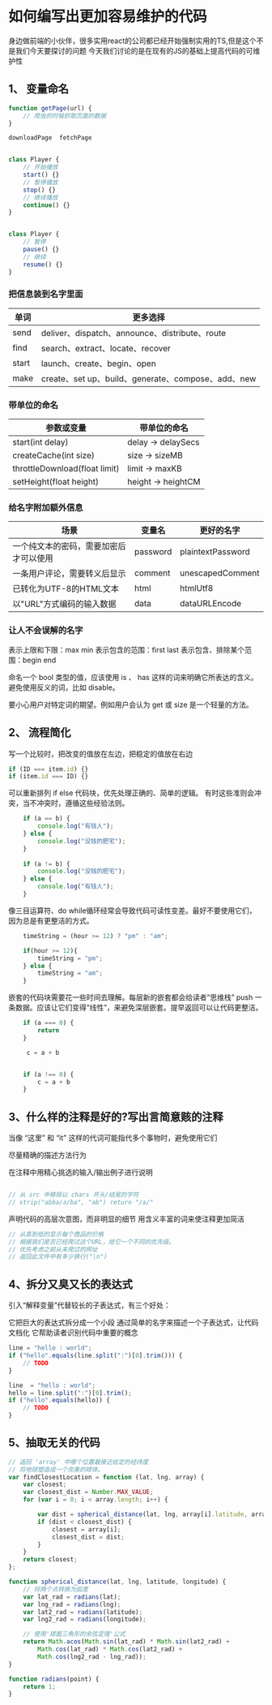 # 如何编写出更加容易维护的代码


身边做前端的小伙伴，很多实用react的公司都已经开始强制实用的TS,但是这个不是我们今天要探讨的问题
今天我们讨论的是在现有的JS的基础上提高代码的可维护性


## 1、 变量命名

```js
function getPage(url) {
    // 爬虫的时候抓取页面的数据
}

downloadPage  fetchPage


class Player {
    // 开始播放
    start() {}
    // 暂停播放
    stop() {}
    // 继续播放
    continue() {}
}


class Player {
    // 暂停
    pause() {}
    // 继续
    resume() {}
}
```


### 把信息装到名字里面

|  单词  | 更多选择  |
|  ---- | ----  |
| send  | deliver、dispatch、announce、distribute、route |
| find  | search、extract、locate、recover |
| start | launch、create、begin、open |
| make  | create、set up、build、generate、compose、add、new |


### 带单位的命名

|  参数或变量	  | 带单位的命名  |
|  ---- | ----  |
| start(int delay)	  | delay -> delaySecs |
| createCache(int size)  | size -> sizeMB |
| throttleDownload(float limit) | limit -> maxKB |
| setHeight(float height) | height -> heightCM |

### 给名字附加额外信息

|  场景	  | 变量名  | 更好的名字 |
|  ---- | ----  | ---- |
| 一个纯文本的密码，需要加密后才可以使用 | password | plaintextPassword |
| 一条用户评论，需要转义后显示  | comment | unescapedComment |
| 已转化为UTF-8的HTML文本 | html | htmlUtf8 |
| 以"URL"方式编码的输入数据 | data | dataURLEncode |

### 让人不会误解的名字

表示上限和下限：max min
表示包含的范围：first last
表示包含、排除某个范围：begin end

命名一个 bool 类型的值，应该使用 is 、 has 这样的词来明确它所表达的含义。 避免使用反义的词，比如 disable。

要小心用户对特定词的期望。例如用户会认为 get 或 size 是一个轻量的方法。


## 2、 流程简化

写一个比较时，把改变的值放在左边，把稳定的值放在右边

```js
if (ID === item.id) {}
if (item.id === ID) {}
```

可以重新排列 if else 代码块，优先处理正确的、简单的逻辑。 有时这些准则会冲突，当不冲突时，遵循这些经验法则。

```js
    if (a == b) {
        console.log("有钱人");
    } else {
        console.log("没钱的肥宅");
    }
    
    if (a != b) {
        console.log("没钱的肥宅");
    } else {
        console.log("有钱人");
    }
```


像三目运算符、do while循环经常会导致代码可读性变差。最好不要使用它们， 因为总是有更整洁的方式。


```js
    timeString = (hour >= 12) ? "pm" : "am";

    if(hour >= 12){
        timeString = "pm";
    } else {
        timeString = "am";
    }
```

嵌套的代码块需要花一些时间去理解。每层新的嵌套都会给读者“思维栈” push 一条数据。应该让它们变得“线性”，来避免深层嵌套。提早返回可以让代码更整洁。

```js
    if (a === 0) {
        return 
    }

     c = a + b


    if (a !== 0) {
        c = a + b
    }
```


## 3、什么样的注释是好的?写出言简意赅的注释

当像 “这里” 和 “it” 这样的代词可能指代多个事物时，避免使用它们

尽量精确的描述方法行为

在注释中用精心挑选的输入/输出例子进行说明
```js

// 从 src 中移除以 chars 开头/结尾的字符
// strip("abba/a/ba", "ab") return "/a/"

```

声明代码的高层次意图，而非明显的细节
用含义丰富的词来使注释更加简洁

```js
// 从高到低的显示每个商品的价格
// 根据我们是否已经爬过这个URL，给它一个不同的优先级。
// 优先考虑之前从未爬过的网址
// 返回此文件中有多少换行("\n")
```

## 4、拆分又臭又长的表达式

引入“解释变量”代替较长的子表达式，有三个好处：

它把巨大的表达式拆分成一个小段
通过简单的名字来描述一个子表达式，让代码文档化
它帮助读者识别代码中重要的概念

```js
line = "hello : world";
if ("hello".equals(line.split(":")[0].trim())) {
    // TODO
}

line  = "hello : world";
hello = line.split(":")[0].trim();
if ("hello".equals(hello)) {
    // TODO
}
```

## 5、抽取无关的代码

```js
// 返回 'array' 中哪个位置最接近给定的经纬度
// 将地球塑造成一个完美的球体。
var findClosestLocation = function (lat, lng, array) {
    var closest;
    var closest_dist = Number.MAX_VALUE;
    for (var i = 0; i < array.length; i++) {

        var dist = spherical_distance(lat, lng, array[i].latitude, array[i].longitude);
        if (dist < closest_dist) {
            closest = array[i];
            closest_dist = dist;
        }
    }
    return closest;
};

function spherical_distance(lat, lng, latitude, longitude) {
    // 将两个点转换为弧度
    var lat_rad = radians(lat);
    var lng_rad = radians(lng);
    var lat2_rad = radians(latitude);
    var lng2_rad = radians(longitude);

    // 使用'球面三角形的余弦定理'公式
    return Math.acos(Math.sin(lat_rad) * Math.sin(lat2_rad) +
        Math.cos(lat_rad) * Math.cos(lat2_rad) +
        Math.cos(lng2_rad - lng_rad));
}

function radians(point) {
    return 1;
}
```


